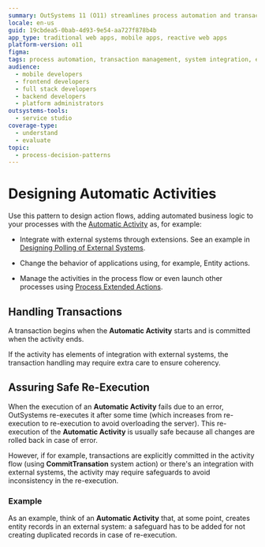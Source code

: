 ```yaml
---
summary: OutSystems 11 (O11) streamlines process automation and transaction management using Automatic Activities.
locale: en-us
guid: 19cbdea5-0bab-4d93-9e54-aa727f878b4b
app_type: traditional web apps, mobile apps, reactive web apps
platform-version: o11
figma:
tags: process automation, transaction management, system integration, error handling, process flow
audience:
  - mobile developers
  - frontend developers
  - full stack developers
  - backend developers
  - platform administrators
outsystems-tools:
  - service studio
coverage-type:
  - understand
  - evaluate
topic:
  - process-decision-patterns
---
```


# Designing Automatic Activities

Use this pattern to design action flows, adding automated business logic to your processes with the [Automatic Activity](<../../../ref/lang/auto/class-automatic-activity.md>) as, for example:

* Integrate with external systems through extensions. See an example in [Designing Polling of External Systems](poll-external-systems.md).

* Change the behavior of applications using, for example, Entity actions.

* Manage the activities in the process flow or even launch other processes using [Process Extended Actions](../actions-extended/intro.md).

## Handling Transactions

A transaction begins when the **Automatic Activity** starts and is committed when the activity ends.

If the activity has elements of integration with external systems, the transaction handling may require extra care to ensure coherency.

## Assuring Safe Re-Execution

When the execution of an **Automatic Activity** fails due to an error, OutSystems re-executes it after some time (which increases from re-execution to re-execution to avoid overloading the server). This re-execution of the **Automatic Activity** is usually safe because all changes are rolled back in case of error.

However, if for example, transactions are explicitly committed in the activity flow (using **CommitTransation** system action) or there's an integration with external systems, the activity may require safeguards to avoid inconsistency in the re-execution.

### Example

As an example, think of an **Automatic Activity** that, at some point, creates entity records in an external system: a safeguard has to be added for not creating duplicated records in case of re-execution.
